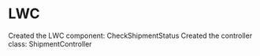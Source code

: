# LWC
Created the LWC component: CheckShipmentStatus
Created the controller class: ShipmentController 
